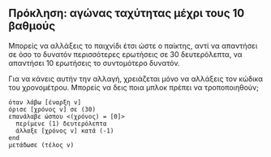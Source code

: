## Πρόκληση: αγώνας ταχύτητας μέχρι τους 10 βαθμούς

Μπορείς να αλλάξεις το παιχνίδι έτσι ώστε ο παίκτης, αντί να απαντήσει σε όσο το δυνατόν περισσότερες ερωτήσεις σε 30 δευτερόλεπτα, να απαντήσει 10 ερωτήσεις το συντομότερο δυνατόν.

Για να κάνεις αυτήν την αλλαγή, χρειάζεται μόνο να αλλάξεις τον κώδικα του χρονομέτρου. Μπορείς να δεις ποια μπλοκ πρέπει να τροποποιηθούν;

```blocks3
όταν λάβω [έναρξη v]
όρισε [χρόνος v] σε (30)
επανάλαβε ώσπου <(χρόνος) = [0]> 
  περίμενε (1) δευτερόλεπτα
  άλλαξε [χρόνος v] κατά (-1)
end
μετάδωσε (τέλος v)
```